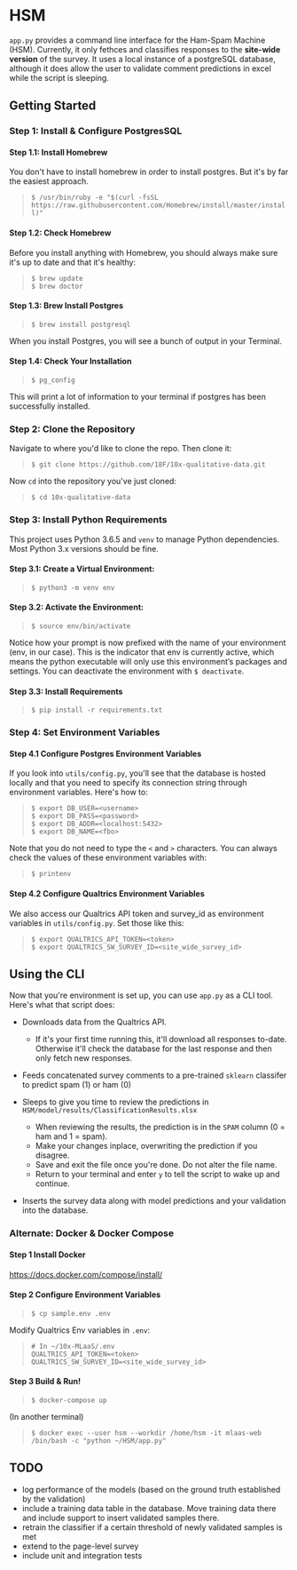# HSM
`app.py` provides a command line interface for the Ham-Spam Machine (HSM). Currently, it only fethces and classifies responses to the **site-wide version** of the survey. It uses a local instance of a postgreSQL database, although it does allow the user to validate comment predictions in excel while the script is sleeping. 

## Getting Started

### Step 1: Install & Configure PostgresSQL

#### Step 1.1:  Install Homebrew
You don't have to install homebrew in order to install postgres. But it's by far the easiest approach.

>`$ /usr/bin/ruby -e "$(curl -fsSL https://raw.githubusercontent.com/Homebrew/install/master/install)"`

#### Step 1.2: Check Homebrew
Before you install anything with Homebrew, you should always make sure it's up to date and that it's healthy:
>`$ brew update`<br>
>`$ brew doctor`

#### Step 1.3: Brew Install Postgres
>`$ brew install postgresql`

When you install Postgres, you will see a bunch of output in your Terminal.

#### Step 1.4: Check Your Installation
>`$ pg_config`

This will print a lot of information to your terminal if postgres has been successfully installed.


### Step 2: Clone the Repository
Navigate to where you'd like to clone the repo. Then clone it:
>`$ git clone https://github.com/18F/10x-qualitative-data.git`

Now `cd` into the repository you've just cloned:
>`$ cd 10x-qualitative-data`

### Step 3: Install Python Requirements
This project uses Python 3.6.5 and `venv` to manage Python dependencies. Most Python 3.x versions should be fine.

#### Step 3.1: Create a Virtual Environment:

>`$ python3 -m venv env`

#### Step 3.2: Activate the Environment:

>`$ source env/bin/activate`

Notice how your prompt is now prefixed with the name of your environment (env, in our case). This is the indicator that env is currently active, which means the python executable will only use this environment’s packages and settings. You can deactivate the environment with `$ deactivate`.

#### Step 3.3: Install Requirements

>`$ pip install -r requirements.txt`

### Step 4: Set Environment Variables

#### Step 4.1 Configure Postgres Environment Variables
If you look into `utils/config.py`, you'll see that the database is hosted locally and that you need to specify its connection string through environment variables. Here's how to:

>```
>$ export DB_USER=<username>
>$ export DB_PASS=<password>
>$ export DB_ADDR=<localhost:5432>
>$ export DB_NAME=<fbo>
>```

Note that you do not need to type the `<` and `>` characters. You can always check the values of these environment variables with:

>`$ printenv`

#### Step 4.2 Configure Qualtrics Environment Variables
We also access our Qualtrics API token and survey_id as environment variables in `utils/config.py`. Set those like this:

>```
>$ export QUALTRICS_API_TOKEN=<token>
>$ export QUALTRICS_SW_SURVEY_ID=<site_wide_survey_id>
>```


## Using the CLI
Now that you're environment is set up, you can use `app.py` as a CLI tool. Here's what that script does:
 - Downloads data from the Qualtrics API. 
    - If it's your first time running this, it'll download all responses to-date. Otherwise it'll check the database for the last response and then only fetch new responses.
 - Feeds concatenated survey comments to a pre-trained `sklearn` classifer to predict spam (1) or ham (0)
 - Sleeps to give you time to review the predictions in  `HSM/model/results/ClassificationResults.xlsx`
    - When reviewing the results, the prediction is in the `SPAM` column (0 = ham and 1 = spam). 
    - Make your changes inplace, overwriting the prediction if you disagree.
    - Save and exit the file once you're done. Do not alter the file name.
    - Return to your terminal and enter `y` to tell the script to wake up and continue.

 - Inserts the survey data along with model predictions and your validation into the database.



### Alternate: Docker & Docker Compose

#### Step 1 Install Docker

https://docs.docker.com/compose/install/

#### Step 2 Configure Environment Variables

>```
>$ cp sample.env .env
>```

Modify Qualtrics Env variables in `.env`:

>```
># In ~/10x-MLaaS/.env
>QUALTRICS_API_TOKEN=<token>
>QUALTRICS_SW_SURVEY_ID=<site_wide_survey_id>
>```


#### Step 3 Build & Run!  
    
>```
>$ docker-compose up
>```
  
(In another terminal)
>```
>$ docker exec --user hsm --workdir /home/hsm -it mlaas-web /bin/bash -c "python ~/HSM/app.py"
>```


 
## TODO
 - log performance of the models (based on the ground truth established by the validation)
 - include a training data table in the database. Move training data there and include support to insert validated samples there.
 - retrain the classifier if a certain threshold of newly validated samples is met
 - extend to the page-level survey
 - include unit and integration tests
